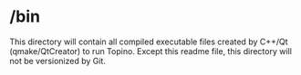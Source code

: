 # /bin
This directory will contain all compiled executable files created by C++/Qt (qmake/QtCreator) to run Topino. Except this readme file, this directory will not be versionized by Git.
